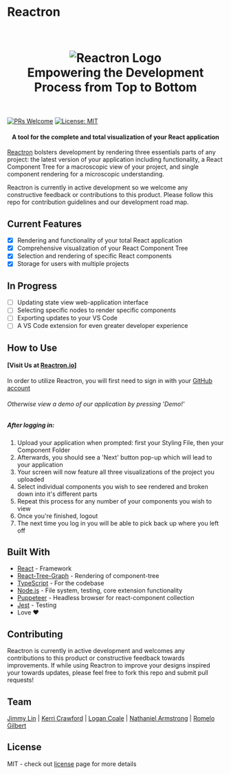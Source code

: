 # Reactron
<h1 align="center">
  <br>
    <img align="center" src="./assets/logo.png" alt="Reactron Logo">
  <br>
  Empowering the Development Process from Top to Bottom
  <br>
  <br>
</h1>

[![PRs Welcome](https://img.shields.io/badge/PRs-welcome-brightgreen.svg)](https://github.com/oslabs-beta/reactron/pulls)
[![License: MIT](https://img.shields.io/badge/License-MIT-yellow.svg)](https://github.com/oslabs-beta/reactron/LICENSE)

<h4 align="center">A tool for the complete and total visualization of your React application</h4>

[Reactron](https://reactron.io/) bolsters development by rendering three essentials parts of any project: the latest version of your application including functionality, a React Component Tree for a macroscopic view of your project, and single component rendering for a microscopic understanding.

Reactron is currently in active development so we welcome any constructive feedback or contributions to this product. Please follow this repo for contribution guidelines and our development road map.

<!-- ## Features in the pipeline
<img src="https://github.com/ReactION-js/ReactION/blob/master/src/ReactION-sample.png?raw=true" alt="features">
<br>

1. **Works with any React application** - ReactION supports React 16.1+ (including React Fiber) and React Router v4.
2. **Visualize your app** - ReactION shows the current structure of your application in real time with hot reloading.
3. **Preview your HTML** - Live render of your App through the in-editor HTML preview in sync with the tree view.
4. **From Tree to Codes** - ReactION will open up the React file that is associated with the particular component on the tree view when you click it.
5. **Gain quick insights into your React tree state** - the React tree nodes will have different colors based on its current state and props, including the latest component change.
6. **Debug your React** - With ReactION, you can travel through different state changes of your React application -->
<!-- ## Prerequisite -->
<!-- - Provide your complete or partially constructed application after first logging in with your GitHub account -->
<!-- - Also, you will need a React application. Feel free to fork and clone our sample app [here!](https://github.com/ReactION-js/sample-project-react) -->

<!-- ## Demo of current product
![](src/Demo.gif) -->

## Current Features
- [x] Rendering and functionality of your total React application
- [x] Comprehensive visualization of your React Component Tree 
- [x] Selection and rendering of specific React components 
- [x] Storage for users with multiple projects

## In Progress
- [ ] Updating state view web-application interface
- [ ] Selecting specific nodes to render specific components
- [ ] Exporting updates to your VS Code
- [ ] A VS Code extension for even greater developer experience

## How to Use
#### [Visit Us at [Reactron.io](https://reactron.io/)]
In order to utilize Reactron, you will first need to sign in with your [GitHub account](https://github.com/)
###### Otherwise view a demo of our application by pressing 'Demo!'

##### After logging in:
1. Upload your application when prompted: first your Styling File, then your Component Folder
2. Afterwards, you should see a 'Next' button pop-up which will lead to your application 
4. Your screen will now feature all three visualizations of the project you uploaded
3. Select individual components you wish to see rendered and broken down into it's different parts
5. Repeat this process for any number of your components you wish to view
6. Once you're finished, logout
7. The next time you log in you will be able to pick back up where you left off

## Built With
- [React](https://reactjs.org/) - Framework
- [React-Tree-Graph](https://www.npmjs.com/package/react-tree-graph) - Rendering of component-tree
- [TypeScript](https://www.typescriptlang.org/) - For the codebase
- [Node.js](https://nodejs.org/en/) - File system, testing, core extension functionality
- [Puppeteer](https://pptr.dev/) - Headless browser for react-component collection
- [Jest](https://jestjs.io/) - Testing
- Love ❤️

## Contributing
Reactron is currently in active development and welcomes any contributions to this product or constructive feedback towards improvements. If while using Reactron to improve your designs inspired your towards updates, please feel free to fork this repo and submit pull requests! 

## Team
[Jimmy Lin](https://github.com/odylic) |
[Kerri Crawford](https://github.com/kerriannercrawford) |
[Logan Coale](https://github.com/SteeleCoale) |
[Nathaniel Armstrong](https://github.com/n8innate) |
[Romelo Gilbert](https://github.com/Seymour-creates)

## License
MIT - check out [license](https://github.com/oslabs-beta/reactron/LICENSE) page for more details
